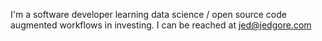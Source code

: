 I'm a software developer learning data science / open source code augmented workflows in investing.
I can be reached at jed@jedgore.com

<!---
reckoning-machines/reckoning-machines is a ✨ special ✨ repository because its `README.md` (this file) appears on your GitHub profile.
You can click the Preview link to take a look at your changes.
--->
